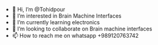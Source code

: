 - 👋 Hi, I’m @Tohidpour
- 👀 I’m interested in Brain Machine Interfaces
- 🌱 I’m currently learning electronics
- 💞️ I’m looking to collaborate on Brain machine interfaces
- 📫 How to reach me on whatsapp +989120763742

<!---
Tohidpour/Tohidpour is a ✨ special ✨ repository because its `README.md` (this file) appears on your GitHub profile.
You can click the Preview link to take a look at your changes.
--->
